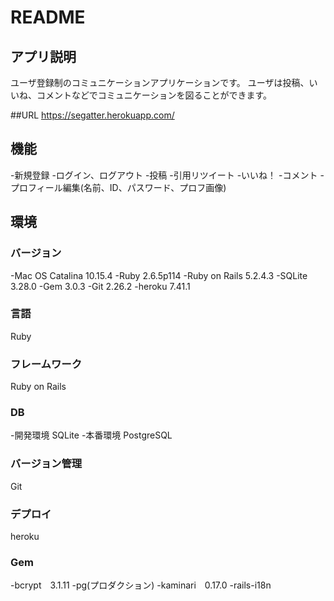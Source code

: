 # README

## アプリ説明
ユーザ登録制のコミュニケーションアプリケーションです。
ユーザは投稿、いいね、コメントなどでコミュニケーションを図ることができます。

##URL
https://segatter.herokuapp.com/

## 機能
-新規登録
-ログイン、ログアウト
-投稿
-引用リツイート
-いいね！
-コメント
-プロフィール編集(名前、ID、パスワード、プロフ画像)

## 環境

### バージョン
-Mac OS Catalina 10.15.4
-Ruby 2.6.5p114
-Ruby on Rails 5.2.4.3
-SQLite 3.28.0
-Gem 3.0.3
-Git 2.26.2
-heroku 7.41.1

### 言語
Ruby

### フレームワーク
Ruby on Rails

### DB
-開発環境 SQLite
-本番環境 PostgreSQL

### バージョン管理
Git

### デプロイ
heroku

### Gem
-bcrypt　3.1.11
-pg(プロダクション)
-kaminari　0.17.0
-rails-i18n
